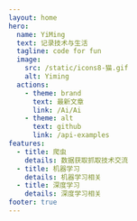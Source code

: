 ```yaml
---
layout: home
hero:
  name: YiMing
  text: 记录技术与生活
  tagline: code for fun
  image:
    src: /static/icons8-猫.gif
    alt: Yiming
  actions:
    - theme: brand
      text: 最新文章
      link: /Ai/Ai
    - theme: alt
      text: github
      link: /api-examples
features:
  - title: 爬虫
    details: 数据获取抓取技术交流
  - title: 机器学习
    details: 机器学习相关
  - title: 深度学习
    details: 深度学习相关
footer: true
---
```


